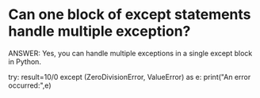 # Can one block of except statements handle multiple exception?

ANSWER:
Yes, you can handle multiple exceptions in a single except block in Python.

try:
    result=10/0
except (ZeroDivisionError, ValueError) as e:
    print("An error occurred:",e)

    